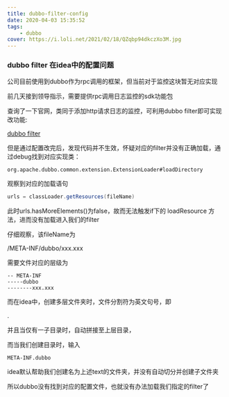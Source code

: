 ```yaml
---
title: dubbo-filter-config
date: 2020-04-03 15:35:52
tags:
    - dubbo
cover: https://i.loli.net/2021/02/18/QZqbp94dkczXo3M.jpg
---
```



### dubbo filter 在idea中的配置问题

公司目前使用到dubbo作为rpc调用的框架，但当前对于监控这块暂无对应实现

前几天接到领导指示，需要提供rpc调用日志监控的sdk功能包

查询了一下官网，类同于添加http请求日志的监控，可利用dubbo filter即可实现改功能:

[dubbo filter](http://dubbo.apache.org/zh-cn/docs/dev/impls/filter.html)

但是通过配置改完后，发现代码并不生效，怀疑对应的filter并没有正确加载，通过debug找到对应实现类：

```text
org.apache.dubbo.common.extension.ExtensionLoader#loadDirectory
```

观察到对应的加载语句
```java
urls = classLoader.getResources(fileName)
```

此时urls.hasMoreElements()为false，故而无法触发if下的 loadResource 方法，进而没有加载进入我们的filter

仔细观察，该fileName为 <p>/META-INF/dubbo/xxx.xxx<p>

需要文件对应的层级为
```text
-- META-INF
-----dubbo
--------xxx.xxx
```

而在idea中，创建多层文件夹时，文件分割符为英文句号，即<p>.<p>

并且当仅有一子目录时，自动拼接至上层目录，

而当我们创建目录时，输入
```text
META-INF.dubbo
```

idea默认帮助我们创建名为上述text的文件夹，并没有自动切分并创建子文件夹

所以dubbo没有找到对应的配置文件，也就没有办法加载我们指定的filter了





